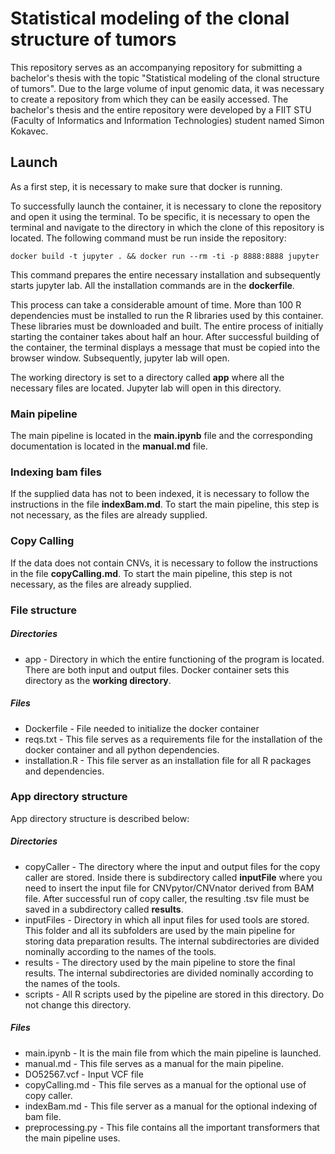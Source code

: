 # Statistical modeling of the clonal structure of tumors

This repository serves as an accompanying repository for submitting a bachelor's thesis with the topic "Statistical modeling of the clonal structure of tumors". Due to the large volume of input genomic data, it was necessary to create a repository from which they can be easily accessed. The bachelor's thesis and the entire repository were developed by a FIIT STU (Faculty of Informatics and Information Technologies) student named Simon Kokavec.



## Launch 

As a first step, it is necessary to make sure that docker is running.

To successfully launch the container, it is necessary to clone the repository and open it using the terminal. To be specific, it is necessary to open the terminal and navigate to the directory in which the clone of this repository is located. The following command must be run inside the repository:

```
docker build -t jupyter . && docker run --rm -ti -p 8888:8888 jupyter
```

This command prepares the entire necessary installation and subsequently starts jupyter lab. All the installation commands are in the **dockerfile**.

This process can take a considerable amount of time. More than 100 R dependencies must be installed to run the R libraries used by this container. These libraries must be downloaded and built. The entire process of initially starting the container takes about half an hour. After successful building of the container, the terminal displays a message that must be copied into the browser window. Subsequently,  jupyter lab will open.

The working directory is set to a directory called **app** where all the necessary files are located. Jupyter lab will open in this directory.



### Main pipeline

The main pipeline is located in the **main.ipynb** file and the corresponding documentation is located in the **manual.md** file.



### Indexing bam files

If the supplied data has not to been indexed, it is necessary to follow the instructions in the file **indexBam.md**. To start the main pipeline, this step is not necessary, as the files are already supplied.



### Copy Calling 

If the data does not contain CNVs, it is necessary to follow the instructions in the file **copyCalling.md**. To start the main pipeline, this step is not necessary, as the files are already supplied.



### File structure

##### Directories

- app - Directory in which the entire functioning of the program is located. There are both input and output files. Docker container sets this directory as the **working directory**.

##### Files

- Dockerfile - File needed to initialize the docker container
- reqs.txt - This file serves as a requirements file for the installation of the docker container and all python dependencies.
- installation.R - This file server as an installation file for all R packages and dependencies.

### App directory structure

App directory structure is described below:

##### Directories

- copyCaller - The directory where the input and output files for the copy caller are stored. Inside there is subdirectory called **inputFile** where you need to insert the input file for CNVpytor/CNVnator derived from BAM file. After successful run of copy caller, the resulting .tsv file must be saved in a subdirectory called **results**. 
- inputFiles - Directory in which all input files for used tools are stored. This folder and all its subfolders are used by the main pipeline for storing data preparation results. The internal subdirectories are divided nominally according to the names of the tools.
- results - The directory used by the main pipeline to store the final results. The internal subdirectories are divided nominally according to the names of the tools.
- scripts - All R scripts used by the pipeline are stored in this directory. Do not change this directory.

##### Files

- main.ipynb  - It is the main file from which the main pipeline is launched.
- manual.md - This file serves as a manual for the main pipeline.
- DO52567.vcf - Input VCF file
- copyCalling.md - This file serves as a manual for the optional use of copy caller.
- indexBam.md - This file server as a manual for the optional indexing of bam file.
- preprocessing.py - This file contains all the important transformers that the main pipeline uses.
